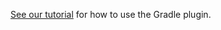 [See our tutorial](https://docs.teamscale.com/tutorial/tia-java/) for how to use the Gradle plugin.
